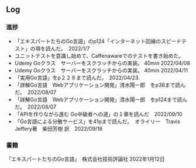 ## Log


### 進捗

- 「エキスパートたちのGo言語」のp124「インターネット回線のスピードテスト」の項を読んだ。　2022/1/7
- ユニットテストを意識し始めて、Caffenawareでのテストを書き始めた。
- Udemy Goクラス　サーバーをスクラッチからの実装。 40min 2022/04/08
- Udemy Goクラス　サーバーをスクラッチからの実装。 40min 2022/04/11
- 「実用Go言語」をp２２８まで読んだ。　2022/04/23. 
- 「詳解Go言語　Webアプリケーション開発」清水陽一郎　をp38まで読んだ。　2022/08/07
- 「詳解Go言語　Webアプリケーション開発」清水陽一郎　をp124まで読んだ。　2022/08/07
- 「APIを作りながら進む Go中級者への道」の１章を読んだ　2022/09/10
- 「Go言語による分散サービス」を41pまで読んだ。　オライリー　Travis Jeffery著　柴田芳樹 訳　2022/09/18

### 書籍

「エキスパートたちのGo言語」　株式会社技術評論社 2022年1月12日

